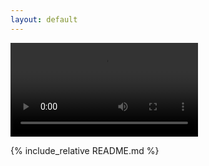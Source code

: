 ```yaml
---
layout: default
---
```


<div id="video_wrapper">
  <video autoplay loop>
    <source src="https://drive.google.com/uc?export=view&id=1tsjQ1E1dGDvVrJLjH57m7RqmE3TWPNbo" type="video/mp4">
  </video>
</div>

{% include_relative README.md %}
